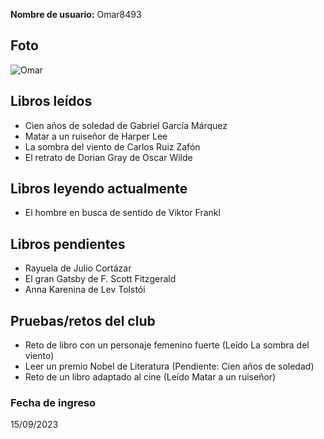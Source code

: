 **Nombre de usuario:** Omar8493

## Foto
![Omar](https://album.mediaset.es/cimg/1000001/2022/01/11/omar_2535.jpg?w=1024)

## Libros leídos
- Cien años de soledad de Gabriel García Márquez
- Matar a un ruiseñor de Harper Lee
- La sombra del viento de Carlos Ruiz Zafón
- El retrato de Dorian Gray de Oscar Wilde

## Libros leyendo actualmente
- El hombre en busca de sentido de Viktor Frankl

## Libros pendientes
- Rayuela de Julio Cortázar  
- El gran Gatsby de F. Scott Fitzgerald  
- Anna Karenina de Lev Tolstói  

## Pruebas/retos del club
- Reto de libro con un personaje femenino fuerte (Leído La sombra del viento)  
- Leer un premio Nobel de Literatura (Pendiente: Cien años de soledad)  
- Reto de un libro adaptado al cine (Leído Matar a un ruiseñor)  

### Fecha de ingreso
15/09/2023
